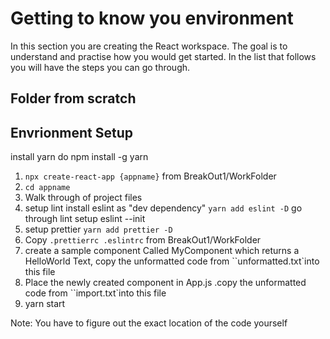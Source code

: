# Getting to know you environment

In this section you are creating the React workspace. The goal is to understand and practise how you would get started. In the list that follows you will have the steps you can go through.
## Folder from scratch 

## Envrionment Setup
install yarn 
do npm install -g yarn

1. `npx create-react-app {appname}` from BreakOut1/WorkFolder
2. `cd appname`
3. Walk through of project files
4. setup lint install eslint as "dev dependency" `yarn add eslint -D`
   go through lint setup eslint --init
5. setup prettier `yarn add prettier -D`
6. Copy `.prettierrc .eslintrc` from BreakOut1/WorkFolder 
6. create a sample component Called MyComponent which returns a HelloWorld Text,  copy the unformatted code from ``unformatted.txt`into this file
7. Place the newly created component in App.js  .copy the unformatted code from ``import.txt`into this file
7. yarn start


Note: You have to figure out the exact location of the code yourself